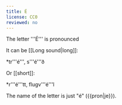 ```yaml
---
title: É
license: CC0
reviewed: no
---
```


The letter '''É''' is pronounced <Audio src="iD48.mp3" inline/>. It is not a single sound but two, "é" is pronounced like "je" – exactly the same as the English word "yeah" – you start with an Icelandic [[J]] sound and end with an [[E]] sound.

It can be [[Long sound|long]]:

*tr'''é''', s'''é'''ð

Or [[short]]:

*r'''é'''tt, flugv'''é'''l

The name of the letter is just "é" ({{pron|je}}).

